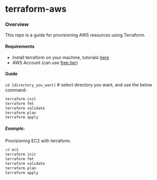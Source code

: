 # terraform-aws

### Overview
This repo is a guide for provisioning AWS resources using Terraform.

#### Requirements
- Install terraform on your machine, tutorials [here](https://developer.hashicorp.com/terraform/tutorials/aws-get-started/install-cli)
- AWS Account (can use [free tier](https://aws.amazon.com/free/))
#### Guide

`cd [directory_you_want]` # select directory you want, and use the below command:
```bash
terraform init
terraform fmt
terraform validate
terraform plan
terraform apply
```

##### Example:
Provisioning EC2 with terraform.
```bash
cd ec2
terraform init
terraform fmt
terraform validate
terraform plan
terraform apply
```